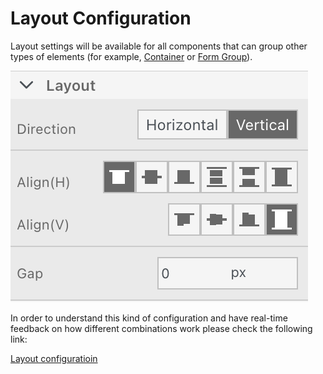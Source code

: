 # Layout Configuration

Layout settings will be available for all components that can group other types of elements (for example, [Container](./ui-component-types/root-components/container.md) or [Form Group](./ui-component-types/root-components/form-group.md)).

![Layout configuration](./img/layout_configuration.png#center)

In order to understand this kind of configuration and have real-time feedback on how different  combinations work please check the following link: 

[Layout configuratioin](https://tburleson-layouts-demos.firebaseapp.com/#/docs)